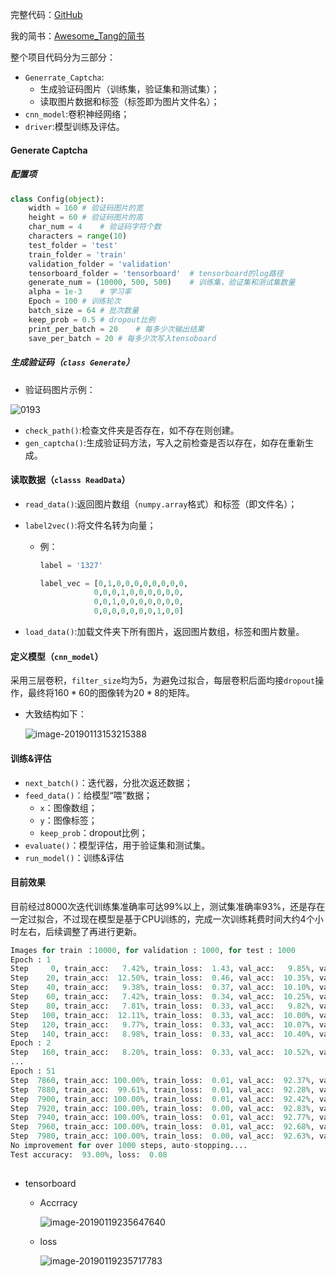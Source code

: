完整代码：[GitHub](https://github.com/AwesomeTang/Captcha_CNN)

我的简书：[Awesome_Tang的简书](https://www.jianshu.com/u/27c6d3dbb54f)

整个项目代码分为三部分：

* `Generrate_Captcha`:
  * 生成验证码图片（训练集，验证集和测试集）；
  * 读取图片数据和标签（标签即为图片文件名）；
* `cnn_model`:卷积神经网络；
* `driver`:模型训练及评估。

#### Generate Captcha

##### 配置项

```python
class Config(object):
    width = 160 # 验证码图片的宽
    height = 60 # 验证码图片的高
    char_num = 4    # 验证码字符个数
    characters = range(10)
    test_folder = 'test'
    train_folder = 'train'
    validation_folder = 'validation'
    tensorboard_folder = 'tensorboard'  # tensorboard的log路径
    generate_num = (10000, 500, 500)    # 训练集，验证集和测试集数量
    alpha = 1e-3    # 学习率
    Epoch = 100 # 训练轮次
    batch_size = 64 # 批次数量
    keep_prob = 0.5 # dropout比例
    print_per_batch = 20    # 每多少次输出结果
    save_per_batch = 20	# 每多少次写入tensoboard

```

##### 生成验证码（`class Generate`）

* 验证码图片示例：

![0193](/Users/tangwenpan/Documents/python/captcha_CNN/images/0193.jpg)

* `check_path()`:检查文件夹是否存在，如不存在则创建。
* `gen_captcha()`:生成验证码方法，写入之前检查是否以存在，如存在重新生成。

#### 读取数据（`classs ReadData`）

* `read_data()`:返回图片数组（`numpy.array`格式）和标签（即文件名）；

* `label2vec()`:将文件名转为向量；

  * 例：

    ```python
    label = '1327'
    
    label_vec = [0,1,0,0,0,0,0,0,0,0,
    		    0,0,0,1,0,0,0,0,0,0,
    		    0,0,1,0,0,0,0,0,0,0,
    		    0,0,0,0,0,0,0,1,0,0]
    ```

* `load_data()`:加载文件夹下所有图片，返回图片数组，标签和图片数量。

#### 定义模型（`cnn_model`）

采用三层卷积，`filter_size`均为5，为避免过拟合，每层卷积后面均接`dropout`操作，最终将$160*60$的图像转为$20*8$的矩阵。

* 大致结构如下：

  ![image-20190113153215388](/Users/tangwenpan/Documents/python/captcha_CNN/images/image-20190113153215388.png)

#### 训练&评估

* `next_batch()`：迭代器，分批次返还数据；
* `feed_data()`：给模型“喂”数据；
  * `x`：图像数组；
  * `y`：图像标签；
  * `keep_prob`：dropout比例；
* `evaluate()`：模型评估，用于验证集和测试集。
* `run_model()`：训练&评估

#### 目前效果

目前经过8000次迭代训练集准确率可达99%以上，测试集准确率93%，还是存在一定过拟合，不过现在模型是基于CPU训练的，完成一次训练耗费时间大约4个小时左右，后续调整了再进行更新。

```python
Images for train ：10000, for validation : 1000, for test : 1000
Epoch : 1
Step     0, train_acc:   7.42%, train_loss:  1.43, val_acc:   9.85%, val_loss:  1.40, improved:*  
Step    20, train_acc:  12.50%, train_loss:  0.46, val_acc:  10.35%, val_loss:  0.46, improved:*  
Step    40, train_acc:   9.38%, train_loss:  0.37, val_acc:  10.10%, val_loss:  0.37, improved:   
Step    60, train_acc:   7.42%, train_loss:  0.34, val_acc:  10.25%, val_loss:  0.34, improved:   
Step    80, train_acc:   7.81%, train_loss:  0.33, val_acc:   9.82%, val_loss:  0.33, improved:   
Step   100, train_acc:  12.11%, train_loss:  0.33, val_acc:  10.00%, val_loss:  0.33, improved:   
Step   120, train_acc:   9.77%, train_loss:  0.33, val_acc:  10.07%, val_loss:  0.33, improved:   
Step   140, train_acc:   8.98%, train_loss:  0.33, val_acc:  10.40%, val_loss:  0.33, improved:*  
Epoch : 2
Step   160, train_acc:   8.20%, train_loss:  0.33, val_acc:  10.52%, val_loss:  0.33, improved:*  
...
Epoch : 51
Step  7860, train_acc: 100.00%, train_loss:  0.01, val_acc:  92.37%, val_loss:  0.08, improved:   
Step  7880, train_acc:  99.61%, train_loss:  0.01, val_acc:  92.28%, val_loss:  0.08, improved:   
Step  7900, train_acc: 100.00%, train_loss:  0.01, val_acc:  92.42%, val_loss:  0.08, improved:   
Step  7920, train_acc: 100.00%, train_loss:  0.00, val_acc:  92.83%, val_loss:  0.08, improved:   
Step  7940, train_acc: 100.00%, train_loss:  0.01, val_acc:  92.77%, val_loss:  0.08, improved:   
Step  7960, train_acc: 100.00%, train_loss:  0.01, val_acc:  92.68%, val_loss:  0.08, improved:   
Step  7980, train_acc: 100.00%, train_loss:  0.00, val_acc:  92.63%, val_loss:  0.09, improved:   
No improvement for over 1000 steps, auto-stopping....
Test accuracy:  93.00%, loss:  0.08
           
```

* tensorboard

  * Accrracy

    ![image-20190119235647640](/Users/tangwenpan/Documents/python/captcha_CNN/images/acc.png)

  * loss

    ![image-20190119235717783](/Users/tangwenpan/Documents/python/captcha_CNN/images/loss.png)

